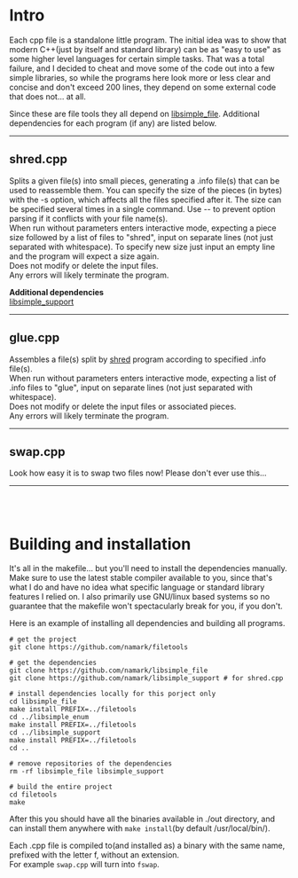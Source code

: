 # Intro
Each cpp file is a standalone little program. The initial idea was to show that modern C++(just by itself and standard library) can be as "easy to use" as some higher level languages for certain simple tasks. That was a total failure, and I decided to cheat and move some of the code out into a few simple libraries, so while the programs here look more or less clear and concise and don't exceed 200 lines, they depend on some external code that does not... at all.

Since these are file tools they all depend on [libsimple_file](https://github.com/namark/libsimple_file). Additional dependencies for each program (if any) are listed below.

---

## shred.cpp
Splits a given file(s) into small pieces, generating a .info file(s) that can be used to reassemble them. You can specify the size of the pieces (in bytes) with the -s option, which affects all the files specified after it. The size can be specified several times in a single command. Use -- to prevent option parsing if it conflicts with your file name(s). <br />
When run without parameters enters interactive mode, expecting a piece size followed by a list of files to "shred", input on separate lines (not just separated with whitespace). To specify new size just input an empty line and the program will expect a size again. <br />
Does not modify or delete the input files. <br />
Any errors will likely terminate the program.

**Additional dependencies** <br />
[libsimple_support](https://github.com/namark/libsimple_support)

---

## glue.cpp
Assembles a file(s) split by [shred](#shredcpp) program according to specified .info file(s). <br />
When run without parameters enters interactive mode, expecting a list of .info files to "glue", input on separate lines (not just separated with whitespace). <br />
Does not modify or delete the input files or associated pieces. <br />
Any errors will likely terminate the program.

---

## swap.cpp
Look how easy it is to swap two files now! Please don't ever use this...

---

<br />
<br />

# Building and installation
It's all in the makefile... but you'll need to install the dependencies manually. Make sure to use the latest stable compiler available to you, since that's what I do and have no idea what specific language or standard library features I relied on. I also primarily use GNU/linux based systems so no guarantee that the makefile won't spectacularly break for you, if you don't.

Here is an example of installing all dependencies and building all programs.
``` shell
# get the project
git clone https://github.com/namark/filetools

# get the dependencies
git clone https://github.com/namark/libsimple_file
git clone https://github.com/namark/libsimple_support # for shred.cpp

# install dependencies locally for this porject only
cd libsimple_file
make install PREFIX=../filetools
cd ../libsimple_enum
make install PREFIX=../filetools
cd ../libsimple_support
make install PREFIX=../filetools
cd ..

# remove repositories of the dependencies
rm -rf libsimple_file libsimple_support

# build the entire project
cd filetools
make
```
After this you should have all the binaries available in ./out directory, and can install them anywhere with `make install`(by default /usr/local/bin/).

Each .cpp file is compiled to(and installed as) a binary with the same name, prefixed with the letter f, without an extension. <br />
For example `swap.cpp` will turn into `fswap`.


